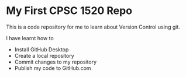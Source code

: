 # My First CPSC 1520 Repo

This is a code repository for me to learn about Version Control using git.

I have learnt how to 
- Install GitHub Desktop
- Create a local repository
- Commit changes to my repository
- Publish my code to GitHub.com
